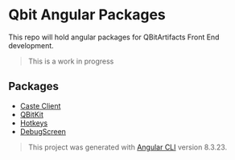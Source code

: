 # Qbit Angular Packages

This repo will hold angular packages for QBitArtifacts Front End development.

> This is a work in progress

## Packages

- [Caste Client](https://github.com/QbitArtifacts/qbit-ng-packages/tree/master/projects/caste-client-ng)
- [QBitKit](https://github.com/QbitArtifacts/qbit-ng-packages/tree/master/projects/qbit-kit-ng)
- [Hotkeys](https://github.com/QbitArtifacts/qbit-ng-packages/tree/master/projects/qbit-hotkeys)
- [DebugScreen](https://github.com/QbitArtifacts/qbit-ng-packages/tree/master/projects/qbit-debug-screen)

> This project was generated with [Angular CLI](https://github.com/angular/angular-cli) version 8.3.23.
